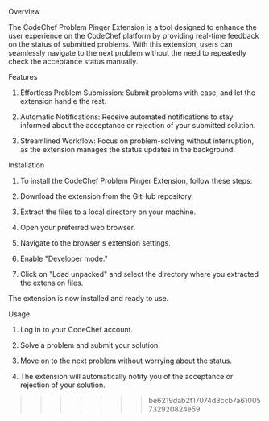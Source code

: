 
Overview

The CodeChef Problem Pinger Extension is a tool designed to enhance the user experience on the CodeChef platform by providing real-time feedback on the status of submitted problems. With this extension, users can seamlessly navigate to the next problem without the need to repeatedly check the acceptance status manually.

Features

1. Effortless Problem Submission: Submit problems with ease, and let the extension handle the rest.

2. Automatic Notifications: Receive automated notifications to stay informed about the acceptance or rejection of your submitted solution.

3. Streamlined Workflow: Focus on problem-solving without interruption, as the extension manages the status updates in the background.

Installation

1. To install the CodeChef Problem Pinger Extension, follow these steps:

2. Download the extension from the GitHub repository.

3. Extract the files to a local directory on your machine.

4. Open your preferred web browser.

5. Navigate to the browser's extension settings.

6. Enable "Developer mode."

7. Click on "Load unpacked" and select the directory where you extracted the extension files.

The extension is now installed and ready to use.

Usage

1. Log in to your CodeChef account.

2. Solve a problem and submit your solution.

3. Move on to the next problem without worrying about the status.

4. The extension will automatically notify you of the acceptance or rejection of your solution.
>>>>>>> be6219dab2f17074d3ccb7a61005732920824e59
